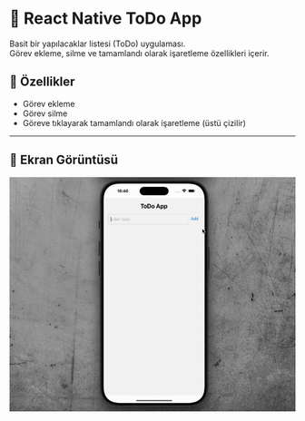 # 📝 React Native ToDo App

Basit bir yapılacaklar listesi (ToDo) uygulaması.  
Görev ekleme, silme ve tamamlandı olarak işaretleme özellikleri içerir.

## 🚀 Özellikler

- Görev ekleme
- Görev silme
- Göreve tıklayarak tamamlandı olarak işaretleme (üstü çizilir)

---

## 📱 Ekran Görüntüsü

![](src/assets/ekran.gif)
